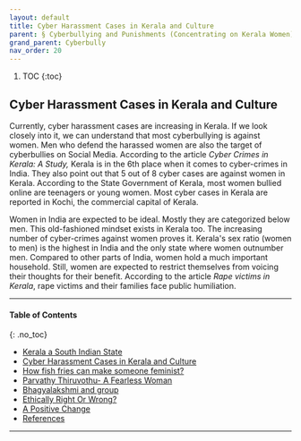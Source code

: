 ```yaml
---
layout: default
title: Cyber Harassment Cases in Kerala and Culture 
parent: § Cyberbullying and Punishments (Concentrating on Kerala Women)  
grand_parent: Cyberbully
nav_order: 20 
---
```

<style>
.dont-break-out {
  /* These are technically the same, but use both */
  overflow-wrap: break-word;
  word-wrap: break-word;

     -ms-word-break: break-all;
  /* This is the dangerous one in WebKit, as it breaks things wherever */
  word-break: break-all;
  /* Instead use this non-standard one: */
  word-break: break-word;
}

.youtube-container {
    position: relative;
    width: 100%;
    height: 0;
    padding-bottom: 56.25%;
}
.youtube-video {
    position: absolute;
    top: 0;
    left: 0;
    width: 100%;
    height: 100%;
}

</style>

<div class="dont-break-out" markdown="1">

1. TOC
{:toc}

## Cyber Harassment Cases in Kerala and Culture
 
Currently, cyber harassment cases are increasing in Kerala. If we look closely into it, we can understand that most cyberbullying is against women. Men who defend the harassed women are also the target of cyberbullies on Social Media. According to the article *Cyber Crimes in Kerala: A Study,* Kerala is in the 6th place when it comes to cyber-crimes in India. They also point out that 5 out of 8 cyber cases are against women in Kerala. According to the State Government of Kerala, most women bullied online are teenagers or young women. Most cyber cases in Kerala are reported in Kochi, the commercial capital of Kerala. 

Women in India are expected to be ideal. Mostly they are categorized below men. This old-fashioned mindset exists in Kerala too. The increasing number of cyber-crimes against women proves it. Kerala's sex ratio (women to men) is the highest in India and the only state where women outnumber men. Compared to other parts of India, women hold a much important household. Still, women are expected to restrict themselves from voicing their thoughts for their benefit. According to the article *Rape victims in Kerala*, rape victims and their families face public humiliation.

***

#### Table of Contents
{: .no_toc}

<ul><li> <a href="/docs/cyberbully/Cyberbullying-and-Punishments-Concentrating-on-Kerala-Women-1/">Kerala a South Indian State</a></li><li> <a href="/docs/cyberbully/Cyberbullying-and-Punishments-Concentrating-on-Kerala-Women-2/">Cyber Harassment Cases in Kerala and Culture</a></li><li> <a href="/docs/cyberbully/Cyberbullying-and-Punishments-Concentrating-on-Kerala-Women-3/">How fish fries can make someone feminist?</a></li><li> <a href="/docs/cyberbully/Cyberbullying-and-Punishments-Concentrating-on-Kerala-Women-4/">Parvathy Thiruvothu- A Fearless Woman</a></li><li> <a href="/docs/cyberbully/Cyberbullying-and-Punishments-Concentrating-on-Kerala-Women-5/">Bhagyalakshmi and group</a></li><li> <a href="/docs/cyberbully/Cyberbullying-and-Punishments-Concentrating-on-Kerala-Women-6/">Ethically Right Or Wrong?</a></li><li> <a href="/docs/cyberbully/Cyberbullying-and-Punishments-Concentrating-on-Kerala-Women-7/">A Positive Change</a></li><li> <a href="/docs/cyberbully/Cyberbullying-and-Punishments-Concentrating-on-Kerala-Women-8/">References</a></li></ul>

***

</div>
